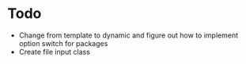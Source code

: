 # Todo
- Change from template to dynamic and figure out how to implement option switch for packages 
- Create file input class